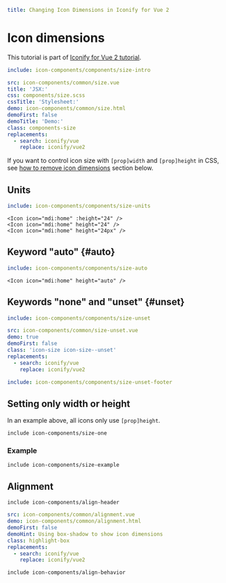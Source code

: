 ```yaml
title: Changing Icon Dimensions in Iconify for Vue 2
```

# Icon dimensions

This tutorial is part of [Iconify for Vue 2 tutorial](./index.md).

```yaml
include: icon-components/components/size-intro
```

```yaml
src: icon-components/common/size.vue
title: 'JSX:'
css: components/size.scss
cssTitle: 'Stylesheet:'
demo: icon-components/common/size.html
demoFirst: false
demoTitle: 'Demo:'
class: components-size
replacements:
  - search: iconify/vue
    replace: iconify/vue2
```

If you want to control icon size with `[prop]width` and `[prop]height` in CSS, see [how to remove icon dimensions](#unset) section below.

## Units

```yaml
include: icon-components/components/size-units
```

```vue
<Icon icon="mdi:home" :height="24" />
<Icon icon="mdi:home" height="24" />
<Icon icon="mdi:home" height="24px" />
```

## Keyword "auto" {#auto}

```yaml
include: icon-components/components/size-auto
```

```vue
<Icon icon="mdi:home" height="auto" />
```

## Keywords "none" and "unset" {#unset}

```yaml
include: icon-components/components/size-unset
```

```yaml
src: icon-components/common/size-unset.vue
demo: true
demoFirst: false
class: 'icon-size icon-size--unset'
replacements:
  - search: iconify/vue
    replace: iconify/vue2
```

```yaml
include: icon-components/components/size-unset-footer
```

## Setting only width or height

In an example above, all icons only use `[prop]height`.

`include icon-components/size-one`

### Example

`include icon-components/size-example`

## Alignment

`include icon-components/align-header`

```yaml
src: icon-components/common/alignment.vue
demo: icon-components/common/alignment.html
demoFirst: false
demoHint: Using box-shadow to show icon dimensions
class: highlight-box
replacements:
  - search: iconify/vue
    replace: iconify/vue2
```

`include icon-components/align-behavior`
